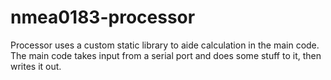 # nmea0183-processor
Processor uses a custom static library to aide calculation in the main code. The main code takes input from a serial port and does some stuff to it, then writes it out.
